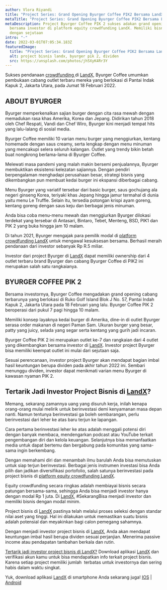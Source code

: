 ```yaml
---
author: Vlora Riyandi
title: "Project Series: Grand Opening Byurger Coffee PIK2 Bersama LandX"
metaTitle: "Project Series: Grand Opening Byurger Coffee PIK2 Bersama LandX"
metaDescription: Project Byurger Coffee PIK 2 sukses adakan grand opening
  bersama investor di platform equity crowdfunding LandX. Memiliki bisnis hanya
  dengan sejutaan
intro: "-"
date: 2022-03-01T07:05:34.183Z
featuredImage:
  title: "Project Series: Grand Opening Byurger Coffee PIK2 Bersama LandX"
  alt: project bisnis landx, byurger pik 2, dividen
  src: https://unsplash.com/photos/jh5XyK4Rr3Y
---
```

Sukses pendanaan [crowdfunding ](https://landx.id/)di [LandX](https://landx.id/), Byurger Coffee umumkan pembukaan cabang outlet terbaru mereka yang berlokasi di Pantai Indak Kapuk 2, Jakarta Utara, pada Jumat 18 Februari 2022.

## ABOUT BYURGER

Byurger memperkenalkan sajian burger dengan cita rasa mewah dengan memadukan rasa khas Amerika, Korea dan Jepang. Didirikan tahun 2018 oleh Chef Respati, Vandi dan Chef Wiro, Byurger kini menjadi tempat hits yang lalu-lalang di sosial media.

Byurger Coffee memiliki 10 varian menu burger yang menggiurkan, kentang homemade dengan saus creamy, serta lengkap dengan menu minuman yang mencakupi selera seluruh kalangan. Outlet yang trendy bikin betah buat nongkrong berlama-lama di Byurger Coffee.

Melewati masa pandemi yang malah makin bersemi penjualannya, Byurger membuktikan eksistensi kelezatan sajiannya. Dengan pendiri berpengalaman menghadapi perusahaan besar, strategi bisnis yang dikembangkan pun membuat kedai burger ini ekspansi diberbagai cabang.

Menu Byurger yang variatif tersebar dari basic burger, saus gochujang ala negeri ginseng Korea, teriyaki khas Jepang hingga jamur termahal di dunia yaitu menu Le Truffle. Selain itu, tersedia potongan krispi ayam goreng, kentang goreng dengan saus keju dan berbagai jenis minuman. 

Anda bisa coba menu-menu mewah dan menggiurkan Byurger dilokasi terdekat yang tersebar di Antasari, Bintaro, Tebet, Menteng, BSD, PIK1 dan PIK 2 yang buka hingga jam 10 malam.

Di tahun 2021, Byurger mengajak para pemilik modal di [platform crowdfunding LandX](https://landx.id/) untuk mengawal kesuksesan bersama. Berhasil meraih pendanaan dari investor sebanyak Rp R.5 miliar.

Investor dari project Byurger di [LandX](https://landx.id/) dapat memiliki ownership dari 4 outlet terbaru brand Byurger dan cabang Byurger Coffee di PIK2 ini merupakan salah satu rangkaianya. 

## BYURGER COFFEE PIK 2

Bersama investornya, Byurger Coffee mengadakan grand opening cabang terbarunya yang berlokasi di Ruko Golf Island Blok J No. 57, Pantai Indah Kapuk 2, Jakarta Utara pada 18 Februari yang lalu. Byurger Coffee PIK 2 beroperasi dari pukul 7 pagi hingga 10 malam.

Memiliki konsep layaknya kedai burger di Amerika, dine-in di outlet Byurger serasa order makanan di negeri Paman Sam. Ukuran burger yang besar, patty yang juicy, selada yang segar serta kentang yang gurih jadi incaran.

Byurger Coffee PIK 2 ini merupakan outlet ke-7 dan rangkaian dari 4 outlet yang dikembangkan bersama investor di [LandX](https://landx.id/). Investor project Byurger bisa memiliki keempat outlet ini mulai dari sejutaan saja. 

Sesuai perencanaan, investor project Byurger akan mendapat bagian imbal hasil keuntungan berupa dividen pada akhir tahun 2022 ini. Sembari menunggu dividen, investor dapat menikmati varian menu Byurger di kawasan nyaman PIK 2. 

## Tertarik Jadi Investor Project Bisnis di [LandX](https://landx.id/)?

Memang, sekarang zamannya uang yang disuruh kerja, inilah kenapa orang-orang mulai melirik untuk berinvestasi demi kenyamanan masa depan nanti. Namun tentunya berinvestasi ga boleh sembarangan, perlu berinvestasi dari leher ke atas baru terjun ke lapangan. 

Cara pertama berinvestasi leher ke atas adalah menggali potensi diri dengan banyak membaca, mendengarkan podcast atau YouTube terkait pengembangan diri dan kelola keuangan. Selanjutnya bisa memanfaatkan media untuk dapat bertemu dan bergabung pada komunitas yang sama-sama ingin berkembang.

Dengan memahami diri dan menambah ilmu barulah Anda bisa memutuskan untuk siap terjun berinvestasi. Berbagai jenis instrumen investasi bisa Anda pilih dan jadikan diversifikasi portofolio, salah satunya berinvestasi pada project bisnis di [platform equity crowdfunding LandX](https://landx.id/).

Equity crowdfunding secara ringkas adalah membiayai bisnis secara patungan bersama-sama, sehingga Anda bisa menjadi investor hanya dengan modal Rp 1 juta. Di [LandX](https://landx.id/), #SekarangBisa menjadi investor dan memiliki bisnis dengan modal minim.

Project bisnis di [LandX](https://landx.id/) pastinya telah melalui proses seleksi dengan standar nilai aset yang tinggi. Hal ini dilakukan untuk memastikan suatu bisnis adalah potensial dan meyakinkan bagi calon pemegang sahamnya.

Dengan menjadi investor project bisnis di [LandX](https://landx.id/), Anda akan mendapat keuntungan imbal hasil berupa dividen sesuai perjanjian. Menerima passive income atau pendapatan tambahan berkala dan rutin.

[Tertarik jadi investor project bisnis di LandX?](https://landx.id/) Download aplikasi [LandX](https://landx.id/) dan verifikasi akun kamu untuk bisa mendapatkan info terkait project bisnis. Karena setiap project memiliki jumlah  terbatas untuk investornya dan sering habis dalam waktu singkat.

Yuk, download aplikasi [LandX](https://landx.id/) di smartphone Anda sekarang juga! [IOS](https://apps.apple.com/id/app/landx/id1453823676) | [Android](https://play.google.com/store/apps/details?id=store.numoney.landxapp)